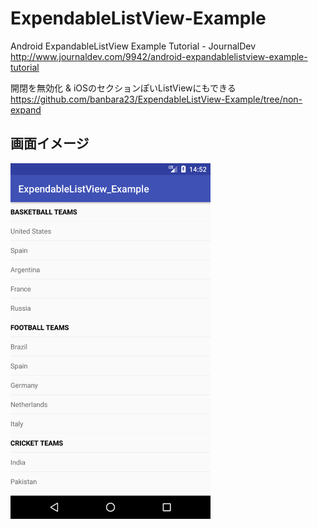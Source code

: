 # ExpendableListView-Example

Android ExpandableListView Example Tutorial - JournalDev http://www.journaldev.com/9942/android-expandablelistview-example-tutorial

開閉を無効化 & iOSのセクションぽいListViewにもできる  
https://github.com/banbara23/ExpendableListView-Example/tree/non-expand

## 画面イメージ
<img src="https://github.com/banbara23/ExpendableListView-Example/blob/master/Screenshot_1502257957.png" width="320px">
